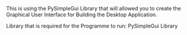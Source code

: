 This is using the PySimpleGui Library that will allowed you to create
the Graphical User Interface for Building the Desktop Application.

Library that is required for the Programme to run:
PySimpleGui Library
